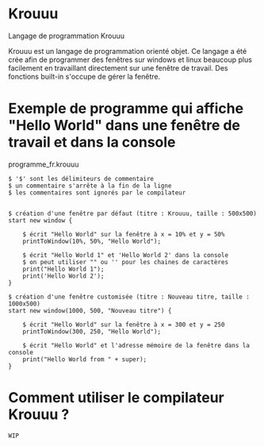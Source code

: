 # Krouuu

Langage de programmation Krouuu

Krouuu est un langage de programmation orienté objet.
Ce langage a été crée afin de programmer des fenêtres sur windows
et linux beaucoup plus facilement en travaillant directement sur une fenêtre de travail.
Des fonctions built-in s'occupe de gérer la fenêtre.


# Exemple de programme qui affiche "Hello World" dans une fenêtre de travail et dans la console

programme_fr.krouuu
```
$ '$' sont les délimiteurs de commentaire
$ un commentaire s'arrête à la fin de la ligne
$ les commentaires sont ignorés par le compilateur


$ création d'une fenêtre par défaut (titre : Krouuu, taille : 500x500)
start new window {

    $ écrit "Hello World" sur la fenêtre à x = 10% et y = 50%
    printToWindow(10%, 50%, "Hello World"); 

    $ écrit "Hello World 1" et 'Hello World 2' dans la console
    $ on peut utiliser "" ou '' pour les chaines de caractères
    print("Hello World 1");
    print('Hello World 2');
}

$ création d'une fenêtre customisée (titre : Nouveau titre, taille : 1000x500)
start new window(1000, 500, "Nouveau titre") {

    $ écrit "Hello World" sur la fenêtre à x = 300 et y = 250
    printToWindow(300, 250, "Hello World");

    $ écrit "Hello World" et l'adresse mémoire de la fenêtre dans la console
    print("Hello World from " + super);
}
```

# Comment utiliser le compilateur Krouuu ?

```WIP```



